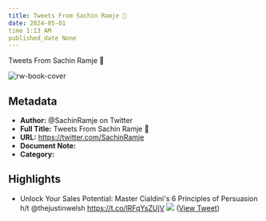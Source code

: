 ```yaml
---
title: Tweets From Sachin Ramje 🚢
date: 2024-05-01
time 1:13 AM
published_date None
---
```

Tweets From Sachin Ramje 🚢

![rw-book-cover](https://pbs.twimg.com/profile_images/1724489991777144832/EObDwOWJ.jpg)

## Metadata
- **Author:** @SachinRamje on Twitter
- **Full Title:** Tweets From Sachin Ramje 🚢
- **URL:** https://twitter.com/SachinRamje
- **Document Note:** 
- **Category:**

## Highlights
- Unlock Your Sales Potential: Master Cialdini's 6 Principles of Persuasion
  h/t @thejustinwelsh https://t.co/lRFqYsZUjV
  ![](https://pbs.twimg.com/media/Fy1P1yoaUAEFq3H.jpg) ([View Tweet](https://twitter.com/SachinRamje/status/1670079196994093061))
